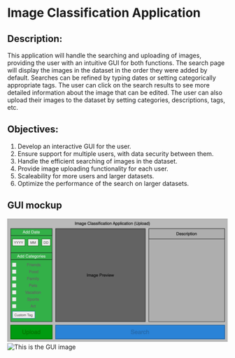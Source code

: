 # Image Classification Application

## Description:
This application will handle the searching and uploading of images, providing the user with an intuitive GUI for both functions. The search page will display the images in the dataset in the order they were added by default. Searches can be refined by typing dates or setting categorically appropriate tags. The user can click on the search results to see more 
detailed information about the image that can be edited. The user can also upload their images to the dataset by setting categories, descriptions, tags, etc.

## Objectives:
1. Develop an interactive GUI for the user.
2. Ensure support for multiple users, with data security between them.
3. Handle the efficient searching of images in the dataset.
4. Provide image uploading functionality for each user.
5. Scaleability for more users and larger datasets.
6. Optimize the performance of the search on larger datasets.


## GUI mockup
![This is the GUI image](Images/ImageClassificationApplicationGUI1.jpg)
![This is the GUI image](Images/ImageClassificationApplicationGUI2.jpg)
